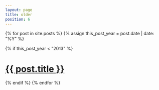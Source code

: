 ```yaml
---
layout: page
title: older
position: 6
---
```

<div class="posts">
  {% for post in site.posts %}
  {% assign this_post_year = post.date | date: "%Y" %}

  {% if this_post_year < "2013" %}
  <div class="post">
    <h1 class="post-title">
      <a href="{{ site.baseurl }}{{ post.url }}">
        {{ post.title }}
      </a>
    </h1>
  </div>
  {% endif %}
  {% endfor %}
</div>
